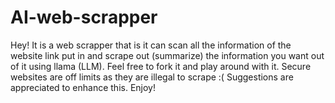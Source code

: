 # AI-web-scrapper
Hey! It is a web scrapper that is it can scan all the information of the website link put in and scrape out (summarize) the information you want out of it using llama (LLM). Feel free to fork it and play around with it. Secure websites are off limits as they are illegal to scrape :( Suggestions are appreciated to enhance this. Enjoy!
